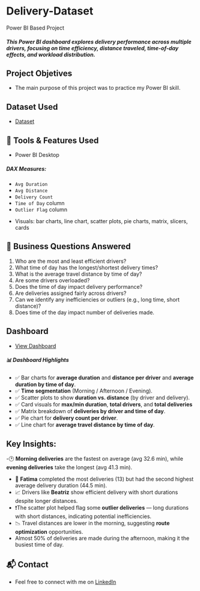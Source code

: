 # Delivery-Dataset
Power BI Based Project

##### This Power BI dashboard explores delivery performance across multiple drivers, focusing on time efficiency, distance traveled, time-of-day effects, and workload distribution.

## Project Objetives
  - The main purpose of this project was to practice my Power BI skill.
    
## Dataset Used
   - <a href="https://github.com/Salah-Adam/Movie-Dataset/blob/main/Movie-Data.xlsx">Dataset</a>

## 🧠 Tools & Features Used
-  Power BI Desktop
##### DAX Measures:
  * `Avg Duration`
  * `Avg Distance`
  * `Delivery Count`
  * `Time of Day` column
  * `Outlier Flag` column
- Visuals: bar charts, line chart, scatter plots, pie charts, matrix, slicers, cards

## 🎯 Business Questions Answered
  1. Who are the most and least efficient drivers?
  2. What time of day has the longest/shortest delivery times?
  3. What is the average travel distance by time of day?
  4. Are some drivers overloaded?
  5. Does the time of day impact delivery performance?
  6.  Are deliveries assigned fairly across drivers?
  7.   Can we identify any inefficiencies or outliers (e.g., long time, short distance)?
  8.   Does time of the day impact number of deliveries made.

## Dashboard
- <a href="https://github.com/Salah-Adam/Movie-Dataset/blob/main/dashboard.png">View Dashboard</a>

##### 📊 Dashboard Highlights
  - ✅ Bar charts for **average duration** and **distance per driver** and **average duration by time of day**.
  - ✅ **Time segmentation** (Morning / Afternoon / Evening).
  - ✅ Scatter plots to show **duration vs. distance** (by driver and delivery).
  - ✅ Card visuals for **max/min duration**, **total drivers**, and **total deliveries**
  - ✅ Matrix breakdown of **deliveries by driver and time of day**.
  - ✅ Pie chart for **delivery count per driver**.
  - ✅ Line chart for **average travel distance by time of day**.

## Key Insights:
  -🕑 **Morning deliveries** are the fastest on average (avg 32.6 min), while **evening deliveries** take the longest (avg 41.3 min).
  - 🚚 **Fatima** completed the most deliveries (13) but had the second highest average delivery duration (44.5 min).
  - 📈 Drivers like **Beatriz** show efficient delivery with short durations despite longer distances.
  - ❗The scatter plot helped flag some **outlier deliveries** — long durations with short distances, indicating potential inefficiencies.
  - 📉 Travel distances are lower in the morning, suggesting **route optimization** opportunities.
  - Almost 50% of deliveries are made during the afternoon, making it the busiest time of day.

## 📬 Contact
- Feel free to connect with me on [LinkedIn](https://www.linkedin.com/in/salah-ai-b99023248?utm_source=share&utm_campaign=share_via&utm_content=profile&utm_medium=android_app)


